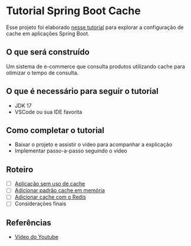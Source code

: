 # Tutorial Spring Boot Cache

Esse projeto foi elaborado [nesse tutorial](https://youtu.be/YcI9b-lgi7w) para explorar a configuração de cache em aplicações Spring Boot.

## O que será construído

Um sistema de e-commerce que consulta produtos utilizando cache para otimizar o tempo de consulta.

## O que é necessário para seguir o tutorial

- JDK 17
- VSCode ou sua IDE favorita

## Como completar o tutorial

- Baixar o projeto e assistir o vídeo para acompanhar a explicação
- Implementar passo-a-passo seguindo o vídeo

## Roteiro
- [ ] [Aplicação sem uso de cache](https://github.com/giuliana-bezerra/tutorial-springboot-cache/releases/tag/v1.0)
- [ ] [Adicionar padrão cache em memória](https://github.com/giuliana-bezerra/tutorial-springboot-cache/releases/tag/v2.0)
- [ ] [Adicionar cache com o Redis](https://github.com/giuliana-bezerra/tutorial-springboot-cache/releases/tag/v3.0)
- [ ] Considerações finais

## Referências
- [Vídeo do Youtube](https://youtu.be/YcI9b-lgi7w)
